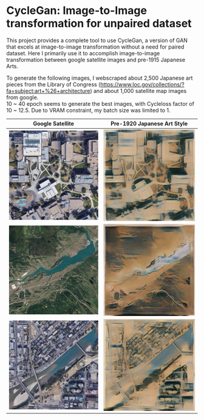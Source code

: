 # CycleGan: Image-to-Image transformation for unpaired dataset

This project provides a complete tool to use CycleGan, a version of GAN that excels at image-to-image transformation without a need for paired dataset. 
Here I primarily use it to accomplish image-to-image transformation between google satellite images and pre-1915 Japanese Arts.

To generate the following images, I webscraped about 2,500 Japanese art pieces from the Library of Congress (https://www.loc.gov/collections/?fa=subject:art+%26+architecture) and about 1,000 satellite map images from google.  
10 ~ 40 epoch seems to generate the best images, with Cycleloss factor of 10 ~ 12.5. Due to VRAM constraint, my batch size was limited to 1.

Google Satellite | Pre-1920 Japanese Art Style
----------- | ------------
![google satellite](https://github.com/Davidnh8/CycleGan/blob/master/data/Japanese/Samples_Images/original_uofc.jpg_20_1_11.5.jpg) | ![Japanese Art](https://github.com/Davidnh8/CycleGan/blob/master/data/Japanese/Samples_Images/transformed_uofc.jpg_20_1_12.5.jpg)
![google satellite](https://github.com/Davidnh8/CycleGan/blob/master/data/Japanese/Samples_Images/original_GhostLake.jpg_10_1_12.5.jpg) | ![Japanese Art](https://github.com/Davidnh8/CycleGan/blob/master/data/Japanese/Samples_Images/transformed_GhostLake.jpg_45_1_11.5.jpg)
![google satellite](https://github.com/Davidnh8/CycleGan/blob/master/data/Japanese/Samples_Images/original_K1.jpg_10_1_11.5.jpg) | ![Japanese Art](https://github.com/Davidnh8/CycleGan/blob/master/data/Japanese/Samples_Images/transformed_K1.jpg_20_1_12.5.jpg)
